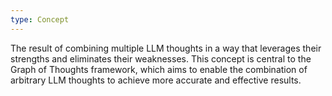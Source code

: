 ```yaml
---
type: Concept
---
```


The result of combining multiple LLM thoughts in a way that leverages their strengths and eliminates their weaknesses. This concept is central to the Graph of Thoughts framework, which aims to enable the combination of arbitrary LLM thoughts to achieve more accurate and effective results.